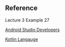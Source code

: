## Reference
Lecture 3 Example 27 

[Android Studio Developers](https://developer.android.com/reference/kotlin/androidx/compose/ui/text/input/VisualTransformation)

[Kotlin Langauge](https://kotlinlang.org/docs/lambdas.html#it-implicit-name-of-a-single-parameter)
